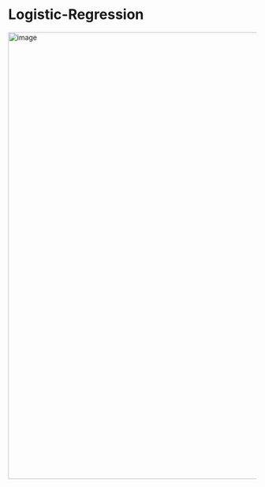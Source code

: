 # Logistic-Regression

<img width="913" height="906" alt="image" src="https://github.com/user-attachments/assets/b22d4d5c-77be-480e-876f-8ba689834320" />
